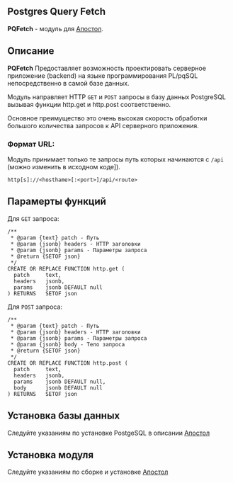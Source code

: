 Postgres Query Fetch
-
**PQFetch** - модуль для [Апостол](https://github.com/apostoldevel/apostol).

Описание
-

**PQFetch** Предоставляет возможность проектировать серверное приложение (backend) на языке программирования PL/pqSQL непосредственно в самой базе данных.

Модуль направляет HTTP `GET` и `POST` запросы в базу данных PostgreSQL вызывая функции http.get и http.post соответственно.

Основное преимущество это очень высокая скорость обработки большого количества запросов к API серверного приложения.

### Формат URL:

Модуль принимает только те запросы путь которых начинаются с `/api` (можно изменить в исходном коде]).

```
http[s]://<hosthame>[:<port>]/api/<route>
```

Парамерты функций
-
Для `GET` запроса:
~~~postgresql
/**
 * @param {text} patch - Путь
 * @param {jsonb} headers - HTTP заголовки
 * @param {jsonb} params - Параметры запроса
 * @return {SETOF json}
 */
CREATE OR REPLACE FUNCTION http.get (
  patch     text,
  headers   jsonb,
  params    jsonb DEFAULT null
) RETURNS   SETOF json
~~~ 

Для `POST` запроса:
~~~postgresql
/**
 * @param {text} patch - Путь
 * @param {jsonb} headers - HTTP заголовки
 * @param {jsonb} params - Параметры запроса
 * @param {jsonb} body - Тело запроса
 * @return {SETOF json}
 */
CREATE OR REPLACE FUNCTION http.post (
  patch     text,
  headers   jsonb,
  params    jsonb DEFAULT null,
  body      jsonb DEFAULT null
) RETURNS   SETOF json
~~~ 

Установка базы данных
-
Следуйте указаниям по установке PostgeSQL в описании [Апостол](https://github.com/apostoldevel/apostol#postgresql)

Установка модуля
-
Следуйте указаниям по сборке и установке [Апостол](https://github.com/apostoldevel/apostol#%D1%81%D0%B1%D0%BE%D1%80%D0%BA%D0%B0-%D0%B8-%D1%83%D1%81%D1%82%D0%B0%D0%BD%D0%BE%D0%B2%D0%BA%D0%B0)
